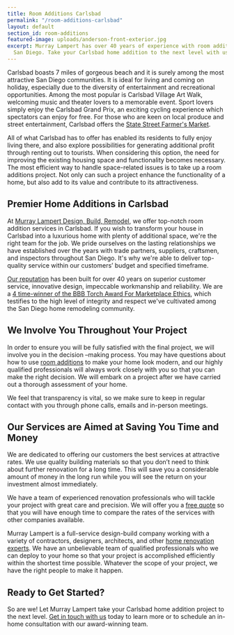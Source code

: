 ```yaml
---
title: Room Additions Carlsbad
permalink: "/room-additions-carlsbad"
layout: default
section_id: room-additions
featured-image: uploads/anderson-front-exterior.jpg
excerpt: Murray Lampert has over 40 years of experience with room additions in Carlsbad,
  San Diego. Take your Carlsbad home addition to the next level with us.
---
```


Carlsbad boasts 7 miles of gorgeous beach and it is surely among the most attractive San Diego communities. It is ideal for living and coming on holiday, especially due to the diversity of entertainment and recreational opportunities. Among the most popular is Carlsbad Village Art Walk, welcoming music and theater lovers to a memorable event. Sport lovers simply enjoy the Carlsbad Grand Prix, an exciting cycling experience which spectators can enjoy for free. For those who are keen on local produce and street entertainment, Carlsbad offers the [State Street Farmer's Market](http://www.carlsbad-village.com/do/state-street-farmers-market).

All of what Carlsbad has to offer has enabled its residents to fully enjoy living there, and also explore possibilities for generating additional profit through renting out to tourists. When considering this option, the need for improving the existing housing space and functionality becomes necessary. The most efficient way to handle space-related issues is to take up a room additions project. Not only can such a project enhance the functionality of a home, but also add to its value and contribute to its attractiveness.

## Premier Home Additions in Carlsbad

At [Murray Lampert Design, Build, Remodel](/), we offer top-notch room addition services in Carlsbad. If you wish to transform your house in Carlsbad into a luxurious home with plenty of additional space, we're the right team for the job. We pride ourselves on the lasting relationships we have established over the years with trade partners, suppliers, craftsmen, and inspectors throughout San Diego. It's why we're able to deliver top-quality service within our customers’ budget and specified timeframe.

[Our reputation](https://www.youtube.com/watch?v=RGn8ISNG-AY&amp;feature=youtu.be) has been built for over 40 years on superior customer service, innovative design, impeccable workmanship and reliability. We are a [4 time-winner of the BBB Torch Award For Marketplace Ethics](/another-better-business-bureau-torch-award), which testifies to the high level of integrity and respect we've cultivated among the San Diego home remodeling community.

## We Involve You Throughout Your Project

In order to ensure you will be fully satisfied with the final project, we will involve you in the decision –making process. You may have questions about how to use [room additions](/san-diego-room-additions) to make your home look modern, and our highly qualified professionals will always work closely with you so that you can make the right decision. We will embark on a project after we have carried out a thorough assessment of your home.

We feel that transparency is vital, so we make sure to keep in regular contact with you through phone calls, emails and in-person meetings.

## Our Services are Aimed at Saving You Time and Money

We are dedicated to offering our customers the best services at attractive rates. We use quality building materials so that you don’t need to think about further renovation for a long time. This will save you a considerable amount of money in the long run while you will see the return on your investment almost immediately.

We have a team of experienced renovation professionals who will tackle your project with great care and precision. We will offer you a [free quote](/contact) so that you will have enough time to compare the rates of the services with other companies available.

Murray Lampert is a full-service design-build company working with a variety of contractors, designers, architects, and other [home renovation experts](/major-renovations). We have an unbelievable team of qualified professionals who we can deploy to your home so that your project is accomplished efficiently within the shortest time possible. Whatever the scope of your project, we have the right people to make it happen.

## Ready to Get Started?

So are we! Let Murray Lampert take your Carlsbad home addition project to the next level. [Get in touch with us](/contact) today to learn more or to schedule an in-home consultation with our award-winning team.
